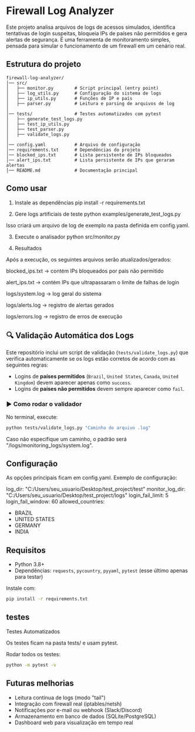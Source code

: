 # Firewall Log Analyzer

Este projeto analisa arquivos de logs de acessos simulados, identifica tentativas de login suspeitas, bloqueia IPs de países não permitidos e gera alertas de segurança.
É uma ferramenta de monitoramento simples, pensada para simular o funcionamento de um firewall em um cenário real.

## Estrutura do projeto

```
firewall-log-analyzer/
│── src/
│   ├── monitor.py        # Script principal (entry point)
│   ├── log_utils.py      # Configuração do sistema de logs
│   ├── ip_utils.py       # Funções de IP e país
│   ├── parser.py         # Leitura e parsing de arquivos de log
│
│── tests/                # Testes automatizados com pytest
│   ├── generate_test_logs.py
│   ├── test_ip_utils.py
│   ├── test_parser.py
│   ├── validate_logs.py
│
│── config.yaml           # Arquivo de configuração
│── requirements.txt      # Dependências do projeto
│── blocked_ips.txt       # Lista persistente de IPs bloqueados
│── alert_ips.txt         # Lista persistente de IPs que geraram alertas
│── README.md             # Documentação principal
```

## Como usar

1. Instale as dependências
pip install -r requirements.txt

2. Gere logs artificiais de teste
python examples/generate_test_logs.py

Isso criará um arquivo de log de exemplo na pasta definida em config.yaml.

3. Execute o analisador
python src/monitor.py

4. Resultados

Após a execução, os seguintes arquivos serão atualizados/gerados:

blocked_ips.txt → contém IPs bloqueados por país não permitido

alert_ips.txt → contém IPs que ultrapassaram o limite de falhas de login

logs/system.log → log geral do sistema

logs/alerts.log → registro de alertas gerados

logs/errors.log → registro de erros de execução

## 🔍 Validação Automática dos Logs

Este repositório inclui um script de validação (`tests/validate_logs.py`) que verifica automaticamente se os logs estão corretos de acordo com as seguintes regras:

- Logins de **países permitidos** (`Brazil`, `United States`, `Canada`, `United Kingdom`) devem aparecer apenas como `success`.
- Logins de **países não permitidos** devem sempre aparecer como `fail`.

### ▶️ Como rodar o validador

No terminal, execute:

```bash
python tests/validate_logs.py "Caminho do arquivo .log"
```
Caso não especifique um caminho, o padrão será "/logs/monitoring_logs/system.log".


## Configuração

As opções principais ficam em config.yaml.
Exemplo de configuração:

log_dir: "C:/Users/seu_usuario/Desktop/test_project/test"
monitor_log_dir: "C:/Users/seu_usuario/Desktop/test_project/logs"
login_fail_limit: 5
login_fail_window: 60
allowed_countries:
  - BRAZIL
  - UNITED STATES
  - GERMANY
  - INDIA

## Requisitos

- Python 3.8+
- Dependências: `requests`, `pycountry`, `pyyaml`, `pytest` (esse último apenas para testar)

Instale com:
```bash
pip install -r requirements.txt
```
## testes
Testes Automatizados

Os testes ficam na pasta tests/ e usam pytest.

Rodar todos os testes:

```bash
python -m pytest -v
```
## Futuras melhorias

- Leitura contínua de logs (modo "tail")
- Integração com firewall real (iptables/netsh)
- Notificações por e-mail ou webhook (Slack/Discord)
- Armazenamento em banco de dados (SQLite/PostgreSQL)
- Dashboard web para visualização em tempo real
